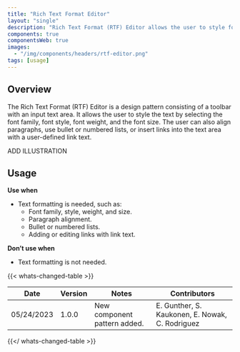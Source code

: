 ```yaml
---
title: "Rich Text Format Editor"
layout: "single"
description: "Rich Text Format (RTF) Editor allows the user to style fonts and layout in a text area field."
components: true
componentsWeb: true
images:
  - "/img/components/headers/rtf-editor.png"
tags: [usage]
---
```


## Overview

The Rich Text Format (RTF) Editor is a design pattern consisting of a toolbar with an input text area. It allows the user to style the text by selecting the font family, font style, font weight, and the font size. The user can also align paragraphs, use bullet or numbered lists, or insert links into the text area with a user-defined link text.

ADD ILLUSTRATION

## Usage

**Use when**

- Text formatting is needed, such as:
  - Font family, style, weight, and size.
  - Paragraph alignment.
  - Bullet or numbered lists.
  - Adding or editing links with link text.

**Don’t use when**

- Text formatting is not needed.

{{< whats-changed-table >}}

| Date       | Version | Notes                        | Contributors                                    |
| ---------- | ------- | ---------------------------- | ----------------------------------------------- |
| 05/24/2023 | 1.0.0   | New component pattern added. | E. Gunther, S. Kaukonen, E. Nowak, C. Rodriguez |

{{</ whats-changed-table >}}
